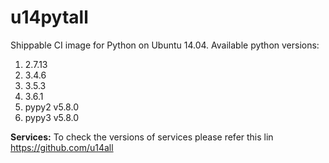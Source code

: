 # u14pytall

Shippable CI image for Python on Ubuntu 14.04. Available python versions:

1. 2.7.13
2. 3.4.6
3. 3.5.3
4. 3.6.1
5. pypy2 v5.8.0
6. pypy3 v5.8.0

**Services:**
To check the versions of services please refer this lin https://github.com/u14all 
